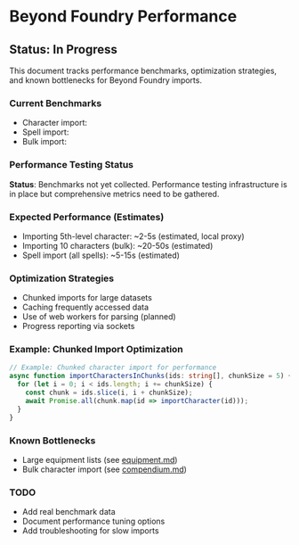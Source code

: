 # Beyond Foundry Performance

## Status: In Progress

This document tracks performance benchmarks, optimization strategies, and known bottlenecks for Beyond Foundry imports.

### Current Benchmarks
- Character import: <pending data>
- Spell import: <pending data>
- Bulk import: <pending data>

### Performance Testing Status
**Status**: Benchmarks not yet collected. Performance testing infrastructure is in place but comprehensive metrics need to be gathered.

### Expected Performance (Estimates)
- Importing 5th-level character: ~2-5s (estimated, local proxy)
- Importing 10 characters (bulk): ~20-50s (estimated)
- Spell import (all spells): ~5-15s (estimated)

### Optimization Strategies
- Chunked imports for large datasets
- Caching frequently accessed data
- Use of web workers for parsing (planned)
- Progress reporting via sockets

### Example: Chunked Import Optimization
```typescript
// Example: Chunked character import for performance
async function importCharactersInChunks(ids: string[], chunkSize = 5) {
  for (let i = 0; i < ids.length; i += chunkSize) {
    const chunk = ids.slice(i, i + chunkSize);
    await Promise.all(chunk.map(id => importCharacter(id)));
  }
}
```

### Known Bottlenecks
- Large equipment lists (see [equipment.md](equipment.md))
- Bulk character import (see [compendium.md](compendium.md))

### TODO
- Add real benchmark data
- Document performance tuning options
- Add troubleshooting for slow imports
